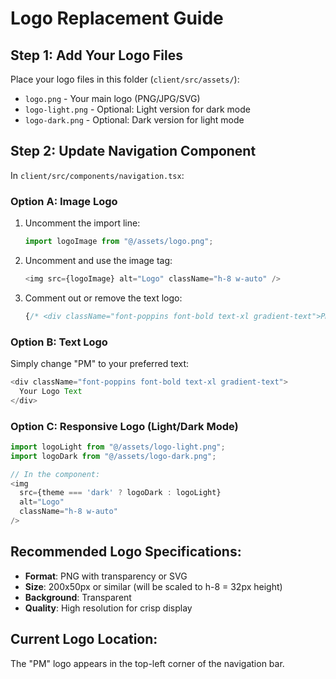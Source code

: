 # Logo Replacement Guide

## Step 1: Add Your Logo Files
Place your logo files in this folder (`client/src/assets/`):
- `logo.png` - Your main logo (PNG/JPG/SVG)
- `logo-light.png` - Optional: Light version for dark mode
- `logo-dark.png` - Optional: Dark version for light mode

## Step 2: Update Navigation Component
In `client/src/components/navigation.tsx`:

### Option A: Image Logo
1. Uncomment the import line:
   ```javascript
   import logoImage from "@/assets/logo.png";
   ```

2. Uncomment and use the image tag:
   ```javascript
   <img src={logoImage} alt="Logo" className="h-8 w-auto" />
   ```

3. Comment out or remove the text logo:
   ```javascript
   {/* <div className="font-poppins font-bold text-xl gradient-text">PM</div> */}
   ```

### Option B: Text Logo
Simply change "PM" to your preferred text:
```javascript
<div className="font-poppins font-bold text-xl gradient-text">
  Your Logo Text
</div>
```

### Option C: Responsive Logo (Light/Dark Mode)
```javascript
import logoLight from "@/assets/logo-light.png";
import logoDark from "@/assets/logo-dark.png";

// In the component:
<img 
  src={theme === 'dark' ? logoDark : logoLight} 
  alt="Logo" 
  className="h-8 w-auto" 
/>
```

## Recommended Logo Specifications:
- **Format**: PNG with transparency or SVG
- **Size**: 200x50px or similar (will be scaled to h-8 = 32px height)
- **Background**: Transparent
- **Quality**: High resolution for crisp display

## Current Logo Location:
The "PM" logo appears in the top-left corner of the navigation bar.